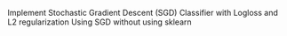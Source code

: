 Implement Stochastic Gradient Descent (SGD) Classifier with Logloss and L2 regularization Using SGD without using sklearn
